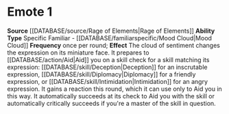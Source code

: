 ﻿---
ability_type: Specific Familiar - Mood Cloud
actions: '[one-action]'
frequency: once per round
id: '96'
name: Emote
rarity: Common
source: '[[DATABASE/source/Rage of Elements|Rage of Elements]]'
type: Familiar Ability

---
# Emote <span class="action-icon">1</span>

**Source** [[DATABASE/source/Rage of Elements|Rage of Elements]]
**Ability Type** Specific Familiar - [[DATABASE/familiarspecific/Mood Cloud|Mood Cloud]]
**Frequency** once per round; **Effect** The cloud of sentiment changes the expression on its miniature face. It prepares to [[DATABASE/action/Aid|Aid]] you on a skill check for a skill matching its expression: [[DATABASE/skill/Deception|Deception]] for an inscrutable expression, [[DATABASE/skill/Diplomacy|Diplomacy]] for a friendly expression, or [[DATABASE/skill/Intimidation|Intimidation]] for an angry expression. It gains a reaction this round, which it can use only to Aid you in this way. It automatically succeeds at its check to Aid you with the skill or automatically critically succeeds if you're a master of the skill in question.